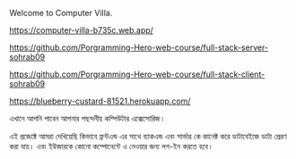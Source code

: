 Welcome to Computer Villa.

<!-- Live Site Link  -->

https://computer-villa-b735c.web.app/

<!-- Server Site Code  -->

https://github.com/Porgramming-Hero-web-course/full-stack-server-sohrab09

<!-- Client Site Code  -->

https://github.com/Porgramming-Hero-web-course/full-stack-client-sohrab09


<!-- Heroku Site Link -->

https://blueberry-custard-81521.herokuapp.com/


এখানে আপনি পাবেন আপনার পছন্দনীয় কম্পিউটার এক্সেসোরিজ।

এই প্রজেক্টে আমরা দেখিয়েছি কিভাবে ফ্রন্টএন্ড এর সাথে ব্যাকএন্ড এবং সার্ভার কে কানেক্ট করে ডাটাবেইজে ডাটা প্রেরণ করা যায়।
এবং ইউজারকে কোনো কম্পোনেন্টে এ নেওয়ার জন্য লগ-ইন করতে হবে।